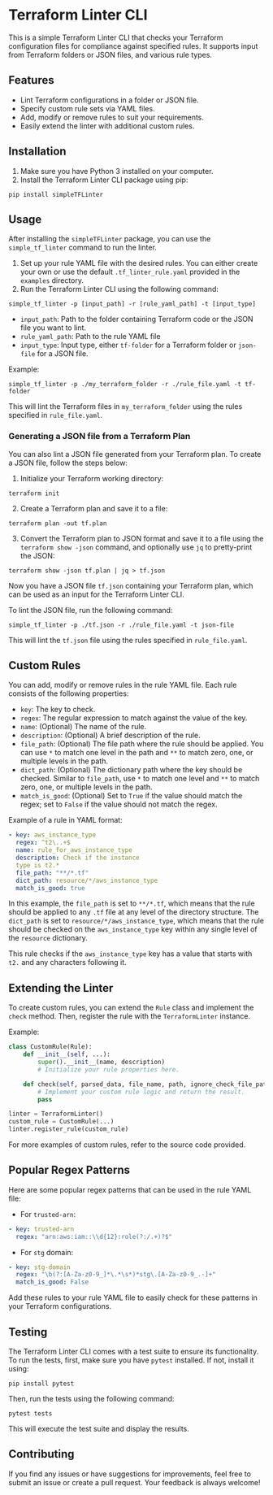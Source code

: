# Terraform Linter CLI

This is a simple Terraform Linter CLI that checks your Terraform configuration files for compliance against specified rules. It supports input from Terraform folders or JSON files, and various rule types.

## Features

* Lint Terraform configurations in a folder or JSON file.
* Specify custom rule sets via YAML files.
* Add, modify or remove rules to suit your requirements.
* Easily extend the linter with additional custom rules.

## Installation

1. Make sure you have Python 3 installed on your computer.
2. Install the Terraform Linter CLI package using pip:

```
pip install simpleTFLinter
```
## Usage

After installing the `simpleTFLinter` package, you can use the `simple_tf_linter` command to run the linter.

1. Set up your rule YAML file with the desired rules. You can either create your own or use the default `.tf_linter_rule.yaml` provided in the `examples` directory.
2. Run the Terraform Linter CLI using the following command:

```
simple_tf_linter -p [input_path] -r [rule_yaml_path] -t [input_type]
```

* `input_path`: Path to the folder containing Terraform code or the JSON file you want to lint.
* `rule_yaml_path`: Path to the rule YAML file
* `input_type`: Input type, either `tf-folder` for a Terraform folder or `json-file` for a JSON file.

Example:

```
simple_tf_linter -p ./my_terraform_folder -r ./rule_file.yaml -t tf-folder
```

This will lint the Terraform files in `my_terraform_folder` using the rules specified in `rule_file.yaml`.

### Generating a JSON file from a Terraform Plan

You can also lint a JSON file generated from your Terraform plan. To create a JSON file, follow the steps below:

1. Initialize your Terraform working directory:

```
terraform init
```

2. Create a Terraform plan and save it to a file:

```
terraform plan -out tf.plan
```

3. Convert the Terraform plan to JSON format and save it to a file using the `terraform show -json` command, and optionally use `jq` to pretty-print the JSON:

```
terraform show -json tf.plan | jq > tf.json
```

Now you have a JSON file `tf.json` containing your Terraform plan, which can be used as an input for the Terraform Linter CLI.

To lint the JSON file, run the following command:

```
simple_tf_linter -p ./tf.json -r ./rule_file.yaml -t json-file
```

This will lint the `tf.json` file using the rules specified in `rule_file.yaml`.


## Custom Rules

You can add, modify or remove rules in the rule YAML file. Each rule consists of the following properties:

* `key`: The key to check.
* `regex`: The regular expression to match against the value of the key.
* `name`: (Optional) The name of the rule.
* `description`: (Optional) A brief description of the rule.
* `file_path`: (Optional) The file path where the rule should be applied. You can use `*` to match one level in the path and `**` to match zero, one, or multiple levels in the path.
* `dict_path`: (Optional) The dictionary path where the key should be checked. Similar to `file_path`, use `*` to match one level and `**` to match zero, one, or multiple levels in the path.
* `match_is_good`: (Optional) Set to `True` if the value should match the regex; set to `False` if the value should not match the regex.

Example of a rule in YAML format:


```yaml
- key: aws_instance_type
  regex: ^t2\..+$
  name: rule_for_aws_instance_type
  description: Check if the instance
  type is t2.*
  file_path: "**/*.tf"
  dict_path: resource/*/aws_instance_type
  match_is_good: true
  ```


In this example, the `file_path` is set to `**/*.tf`, which means that the rule should be applied to any `.tf` file at any level of the directory structure. The `dict_path` is set to `resource/*/aws_instance_type`, which means that the rule should be checked on the `aws_instance_type` key within any single level of the `resource` dictionary.

This rule checks if the `aws_instance_type` key has a value that starts with `t2.` and any characters following it.

## Extending the Linter

To create custom rules, you can extend the `Rule` class and implement the `check` method. Then, register the rule with the `TerraformLinter` instance.

Example:

```python
class CustomRule(Rule):
    def __init__(self, ...):
        super().__init__(name, description)
        # Initialize your rule properties here.

    def check(self, parsed_data, file_name, path, ignore_check_file_path=False):
        # Implement your custom rule logic and return the result.
        pass

linter = TerraformLinter()
custom_rule = CustomRule(...)
linter.register_rule(custom_rule)
```

For more examples of custom rules, refer to the source code provided.

## Popular Regex Patterns

Here are some popular regex patterns that can be used in the rule YAML file:

* For `trusted-arn`:

```yaml
- key: trusted-arn
  regex: "arn:aws:iam::\\d{12}:role(?:/.+)?$"
```

* For `stg` domain:

```yaml
- key: stg-domain
  regex: "\b(?:[A-Za-z0-9_]*\.*\s*)*stg\.[A-Za-z0-9_.-]+"
  match_is_good: False
```

Add these rules to your rule YAML file to easily check for these patterns in your Terraform configurations.

## Testing

The Terraform Linter CLI comes with a test suite to ensure its functionality. To run the tests, first, make sure you have `pytest` installed. If not, install it using:

```
pip install pytest
```

Then, run the tests using the following command:

```
pytest tests
```

This will execute the test suite and display the results.

## Contributing

If you find any issues or have suggestions for improvements, feel free to submit an issue or create a pull request. Your feedback is always welcome!